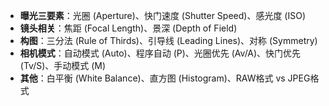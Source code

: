 
- **曝光三要素**：光圈 (Aperture)、快门速度 (Shutter Speed)、感光度 (ISO)
- **镜头相关**：焦距 (Focal Length)、景深 (Depth of Field)
- **构图**：三分法 (Rule of Thirds)、引导线 (Leading Lines)、对称 (Symmetry)
- **相机模式**：自动模式 (Auto)、程序自动 (P)、光圈优先 (Av/A)、快门优先 (Tv/S)、手动模式 (M)
- **其他**：白平衡 (White Balance)、直方图 (Histogram)、RAW格式 vs JPEG格式
